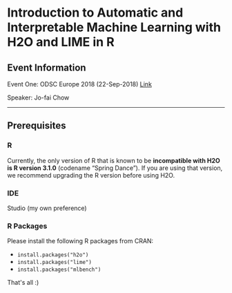 # Introduction to Automatic and Interpretable Machine Learning with H2O and LIME in R


## Event Information

Event One: ODSC Europe 2018 (22-Sep-2018) [Link](https://odsc.com/london)


Speaker: Jo-fai Chow

---

## Prerequisites

### R

Currently, the only version of R that is known to be **incompatible with H2O is R version 3.1.0** (codename “Spring Dance”). If you are using that version, we recommend upgrading the R version before using H2O.

### IDE

Studio (my own preference)

### R Packages

Please install the following R packages from CRAN:

- `install.packages("h2o")`
- `install.packages("lime")`
- `install.packages("mlbench")`


That's all :)



